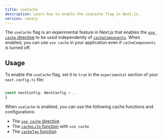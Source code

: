 ```yaml
---
title: useCache
description: Learn how to enable the useCache flag in Next.js.
version: canary
---
```


The `useCache` flag is an experimental feature in Next.js that enables the [`use cache` directive](/docs/app/api-reference/directives/use-cache) to be used independently of [`cacheComponents`](/docs/app/api-reference/config/next-config-js/cacheComponents). When enabled, you can use `use cache` in your application even if `cacheComponents` is turned off.

## Usage

To enable the `useCache` flag, set it to `true` in the `experimental` section of your `next.config.ts` file:

```ts filename="next.config.ts"

const nextConfig: NextConfig = ,
}

```

When `useCache` is enabled, you can use the following cache functions and configurations:

- The [`use cache` directive](/docs/app/api-reference/directives/use-cache)
- The [`cacheLife` function](/docs/app/api-reference/config/next-config-js/cacheLife) with `use cache`
- The [`cacheTag` function](/docs/app/api-reference/functions/cacheTag)